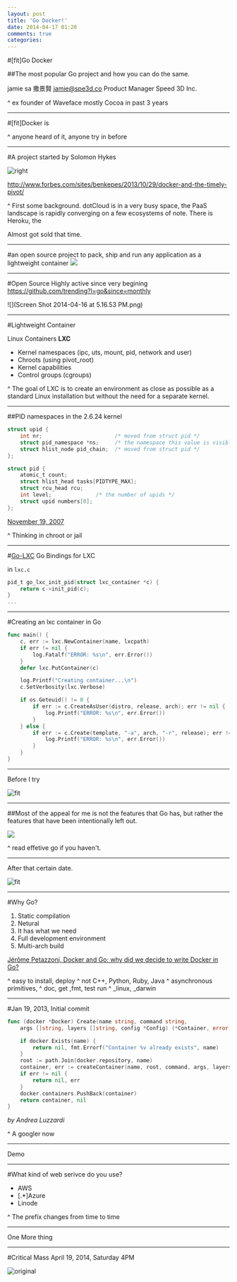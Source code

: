 ```yaml
---
layout: post
title: 'Go Docker!'
date: 2014-04-17 01:20
comments: true
categories: 
---
```

#[fit]Go Docker 

##The most popular Go project and how you can do the same.

jamie sa 撒景賢
jamie@spe3d.co
Product Manager
Speed 3D Inc.

^ ex founder of Waveface
 mostly Cocoa in past 3 years

---

#[fit]Docker is

^ anyone heard of it, anyone try in before

---

#A project started by Solomon Hykes

![right](http://blog.foundersnetwork.com/wp-content/uploads/2013/02/Solomon_Hykes-2-1.jpg)

http://www.forbes.com/sites/benkepes/2013/10/29/docker-and-the-timely-pivot/

^ First some background. dotCloud is in a very busy space, the PaaS landscape is rapidly converging on a few ecosystems of note. There is Heroku, the 

Almost got sold that time.    

---

#an open source project to pack, ship and run any application as a lightweight container
![](https://www.docker.io/static/img/homepage-docker-logo.png)

---

#Open Source
Highly active since very begining
https://github.com/trending?l=go&since=monthly

![](Screen Shot 2014-04-16 at 5.16.53 PM.png)

---

#Lightweight Container

Linux Containers **LXC**

* Kernel namespaces (ipc, uts, mount, pid, network and user)
* Chroots (using pivot_root)
* Kernel capabilities
* Control groups (cgroups)

^ The goal of LXC is to create an environment as close as possible as a standard Linux installation but without the need for a separate kernel.

---

##PID namespaces in the 2.6.24 kernel

```c
struct upid {
    int nr;					      /* moved from struct pid */
    struct pid_namespace *ns;	  /* the namespace this value is visible in */
    struct hlist_node pid_chain;  /* moved from struct pid */
};

struct pid {
    atomic_t count;
    struct hlist_head tasks[PIDTYPE_MAX];
    struct rcu_head rcu;
    int level;				/* the number of upids */
    struct upid numbers[0];
};
```

[November 19, 2007](https://lwn.net/Articles/259217/)

^ Thinking in chroot or jail

---

#[Go-LXC](https://github.com/lxc/go-lxc)
Go Bindings for LXC

in `lxc.c`

```c
pid_t go_lxc_init_pid(struct lxc_container *c) {
	return c->init_pid(c);
}
...
```
---
#Creating an lxc container in Go
```go
func main() {
	c, err := lxc.NewContainer(name, lxcpath)
	if err != nil {
		log.Fatalf("ERROR: %s\n", err.Error())
	}
	defer lxc.PutContainer(c)

	log.Printf("Creating container...\n")
	c.SetVerbosity(lxc.Verbose)

	if os.Geteuid() != 0 {
		if err := c.CreateAsUser(distro, release, arch); err != nil {
			log.Printf("ERROR: %s\n", err.Error())
		}
	} else {
		if err := c.Create(template, "-a", arch, "-r", release); err != nil {
			log.Printf("ERROR: %s\n", err.Error())
		}
	}
}
```

---

Before I try 

![fit](http://blog.golang.org/gopher/header.jpg)

---

##Most of the appeal for me is not the features that Go has, but rather the features that have been intentionally left out.

![](http://images2.fanpop.com/images/photos/5200000/Rorschach-watchmen-5287542-1576-2100.jpg)

^ read effetive go if you haven't.

---

After that certain date.

![fit](http://fc04.deviantart.net/fs32/f/2008/196/e/6/Nancy_from_Sin_City_by_Blasterkid.jpg)

---

#Why Go?

1. Static compilation
2. Netural
3. It has what we need
4. Full development environment
5. Multi-arch build

[Jérôme Petazzoni, Docker and Go: why did we decide to write Docker in Go?](http://www.slideshare.net/jpetazzo/docker-and-go-why-did-we-decide-to-write-docker-in-go)

^ easy to install, deploy
^ not C++, Python, Ruby, Java
^ asynchronous primitives, 
^ doc, get ,fmt, test run
^ _linux, _darwin

---

#Jan 19, 2013, Initial commit


```go
func (docker *Docker) Create(name string, command string, 
    args []string, layers []string, config *Config) (*Container, error) {

	if docker.Exists(name) {
		return nil, fmt.Errorf("Container %v already exists", name)
	}
	root := path.Join(docker.repository, name)
	container, err := createContainer(name, root, command, args, layers, config)
	if err != nil {
		return nil, err
	}
	docker.containers.PushBack(container)
	return container, nil
}
```

*by Andrea Luzzardi*

^ A googler now

---

Demo

---

#What kind of web serivce do you use?

* AWS
* [.*]Azure
* Linode

^ The prefix changes from time to time

---

One More thing

---

#Critical Mass 
April 19, 2014,  Saturday 4PM

![original](http://urbancycling.it/wp-content/uploads/2013/04/critical_mass_taiwan_1.jpg)
